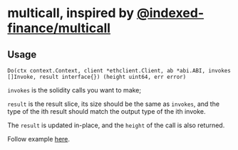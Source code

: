 # multicall, inspired by [@indexed-finance/multicall](https://github.com/indexed-finance/multicall)

## Usage

```golang
Do(ctx context.Context, client *ethclient.Client, ab *abi.ABI, invokes []Invoke, result interface{}) (height uint64, err error)
```

`invokes` is the solidity calls you want to make;

`result` is the result slice, its size should be the same as `invokes`, and the type of the ith result should match the output type of the ith invoke. 

The `result` is updated in-place, and the `height` of the call is also returned.

Follow example [here](https://github.com/zhiqiangxu/multicall/blob/master/multicall_test.go#L37).